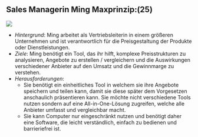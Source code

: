 ## Sales Managerin Ming Maxprinzip:(25)

![](https://media.licdn.com/dms/image/C4E03AQFS6yAnmkZYkA/profile-displayphoto-shrink_800_800/0/1575290310990?e=2147483647&v=beta&t=bQRKLiaTpmX_98IHhFNhRtE5FGb5QGUmkFLj0ln7jLM)

* _Hintergrund_: Ming arbeitet als Vertriebsleiterin in einem größeren Unternehmen und ist verantwortlich für die Preisgestaltung der Produkte oder Dienstleistungen.
* _Ziele_: Ming benötigt ein Tool, das ihr hilft, komplexe Preisstrukturen zu analysieren, Angebote zu erstellen / vergleichern und die Auswirkungen verschiedener Anbieter auf den Umsatz und die Gewinnmarge zu verstehen.
* _Herausforderungen_: 
  * Sie benötigt ein einheitliches Tool in welchem sie ihre Angebote speichern und teilen kann, damit sie diese später dem Vorgesetzen anschaulich präsentieren kann. Sie möchte nicht verschiedene Tools nutzen sondern auf eine All-in-One-Lösung zugreifen, welche alle Anbieter umfasst und vergleichbar macht.
  * Sie kann Computer nur eingeschränkt nutzen und benötigt daher eine Software, die leicht verständlich, einfach zu bedienen und barrieriefrei ist.